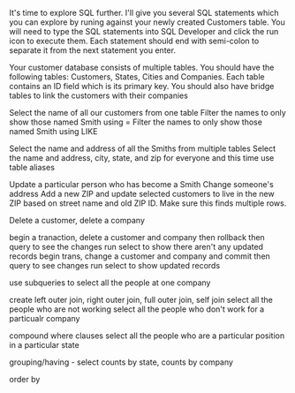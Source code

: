 It's time to explore SQL further. I'll give you several SQL statements which you can explore by runing against your newly created Customers table. You will need to type the SQL statements into SQL Developer and click the run icon to execute them. Each statement should end with semi-colon to separate it from the next statement you enter.

Your customer database consists of multiple tables. You should have the following tables:
Customers, States, Cities and Companies. Each table contains an ID field which is its primary key.  You should also have bridge tables to link the customers with their companies

Select the name of all our customers from one table
Filter the names to only show those named Smith using =
Filter the names to only show those named Smith using LIKE


Select the name and address of all the Smiths from multiple tables
Select the name and address, city, state, and zip  for everyone and this time use table aliases

Update a particular person who has become a Smith
Change someone's address
Add a new ZIP and update selected customers to live in the new ZIP based on street name and old ZIP ID. Make sure this finds multiple rows.

Delete a customer, delete a company

begin a tranaction, delete a customer and company then  rollback then query to see the changes
run select to show there aren't any updated records
begin trans, change a customer and company and commit then query to see changes
run select to show updated records

use subqueries to select all the people at one company

create left outer join, right outer join, full outer join, self join
select all the people who are not working
select all the people who don't work for a particualr company

compound where clauses
select all the people who are a particular position in a particular state

grouping/having - select counts by state, counts by company


order by

